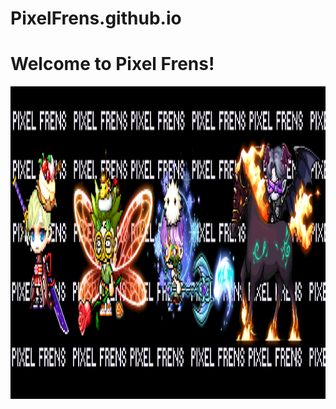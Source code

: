 # PixelFrens.github.io
<html>
  <head>
    <meta charset="UTF-8">
    <title>Pixel Frens</title>
  </head>
  <body>
    <h1>Welcome to Pixel Frens!</h1>
  </body>
</html>
<img src="pixelfrens_twitter_header.png" alt="PIXELFRENS.github.io" width="1675" height="500">

</body>
</html>